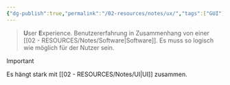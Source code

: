 ```yaml
---
{"dg-publish":true,"permalink":"/02-resources/notes/ux/","tags":["GUI"],"noteIcon":"","updated":"2025-08-26T16:35:08.702+02:00"}
---
```


> **U**ser **E**xperience.
> Benutzererfahrung in Zusammenhang von einer [[02 - RESOURCES/Notes/Software\|Software]].
> Es muss so logisch wie möglich für der Nutzer sein.

> [!important]
> Es hängt stark mit [[02 - RESOURCES/Notes/UI\|UI]] zusammen.